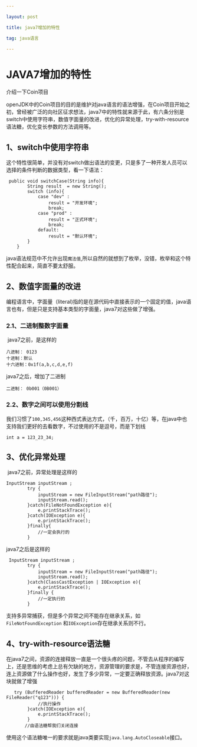 ```yaml
---

layout: post

title: java7增加的特性

tag: java语言

---
```

# JAVA7增加的特性

介绍一下Coin项目

​	openJDK中的Coin项目的目的是维护对java语言的语法增强，在Coin项目开始之初，曾经被广泛的向社区征求想法，java7中的特性就来源于此，有六条分别是 switch中使用字符串，数值字面量的改进，优化的异常处理，try-with-resource语法糖，优化变长参数的方法调用等。

## 1、switch中使用字符串

​	这个特性很简单，并没有对switch做出语法的变更，只是多了一种开发人员可以选择的条件判断的数据类型，看一下语法：

```
 public void switchCase(String info){
        String result  = new String();
        switch (info){
            case "dev" :
                result = "开发环境";
                break;
            case "prod" :
                result = "正式环境";
                break;
            default:
                result = "默认环境";
        }
    }
```

​	java语法规范中不允许出现`魔法值`,所以自然的就想到了枚举，没错，枚举和这个特性配合起来，简直不要太舒服。

## 2、数值字面量的改进

​	编程语言中，字面量（literal)指的是在源代码中直接表示的一个固定的值，java语言也有，但是只是支持基本类型的字面量，java7对这些做了增强。

###    2.1、二进制整数字面量

​	java7之前，是这样的

```
八进制： 0123
十进制：默认
十六进制：0x1f(a,b,c,d,e,f)
```

java7之后，增加了二进制

```
二进制： 0b001（0B001）
```

### 2.2、数字之间可以使用分割线

​	我们习惯了`100,345,456`这种西式表达方式，（千，百万，十亿）等，在java中也支持我们更好的去看数字，不过使用的不是逗号，而是下划线

```
int a = 123_23_34;
```

## 3、优化异常处理

​	java7之前，异常处理是这样的

```
InputStream inputStream ;
        try {
            inputStream = new FileInputStream("path路径");
            inputStream.read();
        }catch(FileNotFoundException e){
            e.printStackTrace();
        }catch(IOException e){
            e.printStackTrace();
        }finally{
            //一定会执行的
        }
```

java7之后是这样的

```
 InputStream inputStream ;
        try {
            inputStream = new FileInputStream("path路径");
            inputStream.read();
        }catch(ClassCastException | IOException e){
            e.printStackTrace();
        }finally {
            //一定执行的
        }
```

​	支持多异常捕获，但是多个异常之间不能存在继承关系，如`FileNotFoundException` 和`IOException`存在继承关系则不行。

## 4、try-with-resource语法糖

​	在java7之间，资源的连接释放一直是一个很头疼的问题，不管去从程序的编写上，还是思维的考虑上总有欠缺的地方，资源管理的要求是，不管连接资源也好，连上资源做了什么操作也好，发生了多少异常，一定要正确释放资源。java7对这块就做了增强

```
   try (BufferedReader bufferedReader = new BufferedReader(new FileReader("q123"))) {
            //执行操作
        }catch(IOException e){
            e.printStackTrace();
        }
       //由语法糖帮我们关闭连接
```

   使用这个语法糖唯一的要求就是java类要实现`java.lang.AutoCloseable`接口。

